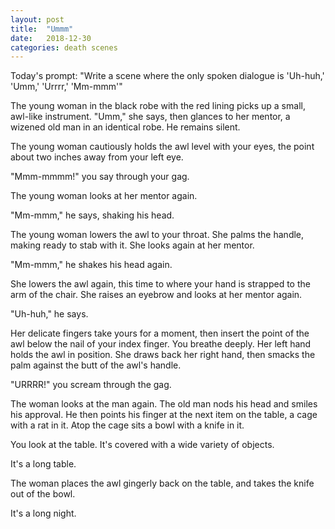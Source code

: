 ```yaml
---
layout: post
title:  "Ummm"
date:   2018-12-30 
categories: death scenes
---
```

Today's prompt: "Write a scene where the only spoken dialogue is 'Uh-huh,' 'Umm,' 'Urrrr,' 'Mm-mmm'"

The young woman in the black robe with the red lining picks up a small, awl-like instrument. "Umm," she says, then glances to her mentor, a wizened old man in an identical robe. He remains silent.

The young woman cautiously holds the awl level with your eyes, the point about two inches away from your left eye.

"Mmm-mmmm!" you say through your gag.

The young woman looks at her mentor again.

"Mm-mmm," he says, shaking his head.

The young woman lowers the awl to your throat. She palms the handle, making ready to stab with it. She looks again at her mentor.

"Mm-mmm," he shakes his head again.

She lowers the awl again, this time to where your hand is strapped to the arm of the chair. She raises an eyebrow and looks at her mentor again.

"Uh-huh," he says.

Her delicate fingers take yours for a moment, then insert the point of the awl below the nail of your index finger. You breathe deeply. Her left hand holds the awl in position. She draws back her right hand, then smacks the palm against the butt of the awl's handle.

"URRRR!" you scream through the gag.

The woman looks at the man again. The old man nods his head and smiles his approval. He then points his finger at the next item on the table, a cage with a rat in it. Atop the cage sits a bowl with a knife in it.

You look at the table. It's covered with a wide variety of objects. 

It's a long table.

The woman places the awl gingerly back on the table, and takes the knife out of the bowl.

It's a long night. 
